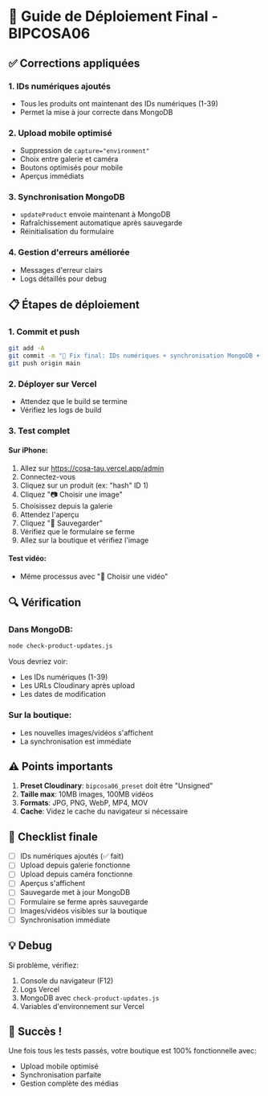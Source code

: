 # 🚀 Guide de Déploiement Final - BIPCOSA06

## ✅ Corrections appliquées

### 1. **IDs numériques ajoutés**
- Tous les produits ont maintenant des IDs numériques (1-39)
- Permet la mise à jour correcte dans MongoDB

### 2. **Upload mobile optimisé**
- Suppression de `capture="environment"`
- Choix entre galerie et caméra
- Boutons optimisés pour mobile
- Aperçus immédiats

### 3. **Synchronisation MongoDB**
- `updateProduct` envoie maintenant à MongoDB
- Rafraîchissement automatique après sauvegarde
- Réinitialisation du formulaire

### 4. **Gestion d'erreurs améliorée**
- Messages d'erreur clairs
- Logs détaillés pour debug

## 📋 Étapes de déploiement

### 1. **Commit et push**
```bash
git add -A
git commit -m "🚀 Fix final: IDs numériques + synchronisation MongoDB + upload mobile"
git push origin main
```

### 2. **Déployer sur Vercel**
- Attendez que le build se termine
- Vérifiez les logs de build

### 3. **Test complet**

#### Sur iPhone:
1. Allez sur https://cosa-tau.vercel.app/admin
2. Connectez-vous
3. Cliquez sur un produit (ex: "hash" ID 1)
4. Cliquez "📷 Choisir une image"
5. Choisissez depuis la galerie
6. Attendez l'aperçu
7. Cliquez "💾 Sauvegarder"
8. Vérifiez que le formulaire se ferme
9. Allez sur la boutique et vérifiez l'image

#### Test vidéo:
- Même processus avec "🎥 Choisir une vidéo"

## 🔍 Vérification

### Dans MongoDB:
```bash
node check-product-updates.js
```

Vous devriez voir:
- Les IDs numériques (1-39)
- Les URLs Cloudinary après upload
- Les dates de modification

### Sur la boutique:
- Les nouvelles images/vidéos s'affichent
- La synchronisation est immédiate

## ⚠️ Points importants

1. **Preset Cloudinary**: `bipcosa06_preset` doit être "Unsigned"
2. **Taille max**: 10MB images, 100MB vidéos
3. **Formats**: JPG, PNG, WebP, MP4, MOV
4. **Cache**: Videz le cache du navigateur si nécessaire

## 🎯 Checklist finale

- [ ] IDs numériques ajoutés (✅ fait)
- [ ] Upload depuis galerie fonctionne
- [ ] Upload depuis caméra fonctionne
- [ ] Aperçus s'affichent
- [ ] Sauvegarde met à jour MongoDB
- [ ] Formulaire se ferme après sauvegarde
- [ ] Images/vidéos visibles sur la boutique
- [ ] Synchronisation immédiate

## 💡 Debug

Si problème, vérifiez:
1. Console du navigateur (F12)
2. Logs Vercel
3. MongoDB avec `check-product-updates.js`
4. Variables d'environnement sur Vercel

## 🎉 Succès !

Une fois tous les tests passés, votre boutique est 100% fonctionnelle avec:
- Upload mobile optimisé
- Synchronisation parfaite
- Gestion complète des médias